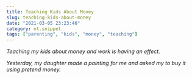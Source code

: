 ```yaml
---
title: Teaching Kids About Money
slug: teaching-kids-about-money
date: "2021-03-05 23:23:46"
category: nt.snippet
tags: ["parenting", "kids", "money", "teaching"]
---
```


_Teaching my kids about money and work is having an effect._

_Yesterday, my daughter made a painting for me and asked my to buy it using
pretend money._
